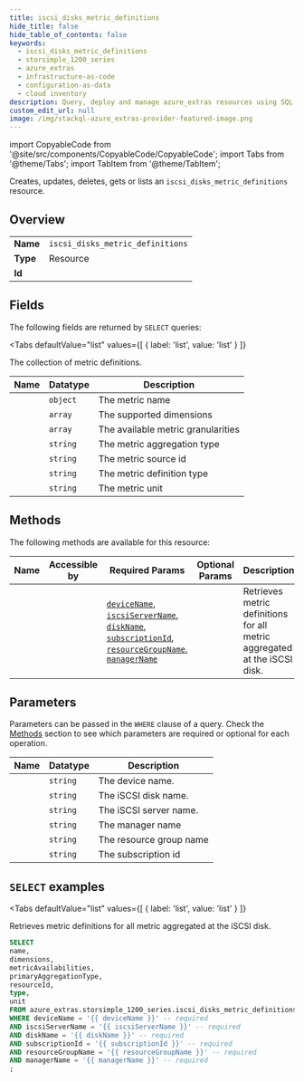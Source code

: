 ```yaml
--- 
title: iscsi_disks_metric_definitions
hide_title: false
hide_table_of_contents: false
keywords:
  - iscsi_disks_metric_definitions
  - storsimple_1200_series
  - azure_extras
  - infrastructure-as-code
  - configuration-as-data
  - cloud inventory
description: Query, deploy and manage azure_extras resources using SQL
custom_edit_url: null
image: /img/stackql-azure_extras-provider-featured-image.png
---
```


import CopyableCode from '@site/src/components/CopyableCode/CopyableCode';
import Tabs from '@theme/Tabs';
import TabItem from '@theme/TabItem';

Creates, updates, deletes, gets or lists an <code>iscsi_disks_metric_definitions</code> resource.

## Overview
<table><tbody>
<tr><td><b>Name</b></td><td><code>iscsi_disks_metric_definitions</code></td></tr>
<tr><td><b>Type</b></td><td>Resource</td></tr>
<tr><td><b>Id</b></td><td><CopyableCode code="azure_extras.storsimple_1200_series.iscsi_disks_metric_definitions" /></td></tr>
</tbody></table>

## Fields

The following fields are returned by `SELECT` queries:

<Tabs
    defaultValue="list"
    values={[
        { label: 'list', value: 'list' }
    ]}
>
<TabItem value="list">

The collection of metric definitions.

<table>
<thead>
    <tr>
    <th>Name</th>
    <th>Datatype</th>
    <th>Description</th>
    </tr>
</thead>
<tbody>
<tr>
    <td><CopyableCode code="name" /></td>
    <td><code>object</code></td>
    <td>The metric name</td>
</tr>
<tr>
    <td><CopyableCode code="dimensions" /></td>
    <td><code>array</code></td>
    <td>The supported dimensions</td>
</tr>
<tr>
    <td><CopyableCode code="metricAvailabilities" /></td>
    <td><code>array</code></td>
    <td>The available metric granularities</td>
</tr>
<tr>
    <td><CopyableCode code="primaryAggregationType" /></td>
    <td><code>string</code></td>
    <td>The metric aggregation type</td>
</tr>
<tr>
    <td><CopyableCode code="resourceId" /></td>
    <td><code>string</code></td>
    <td>The metric source id</td>
</tr>
<tr>
    <td><CopyableCode code="type" /></td>
    <td><code>string</code></td>
    <td>The metric definition type</td>
</tr>
<tr>
    <td><CopyableCode code="unit" /></td>
    <td><code>string</code></td>
    <td>The metric unit</td>
</tr>
</tbody>
</table>
</TabItem>
</Tabs>

## Methods

The following methods are available for this resource:

<table>
<thead>
    <tr>
    <th>Name</th>
    <th>Accessible by</th>
    <th>Required Params</th>
    <th>Optional Params</th>
    <th>Description</th>
    </tr>
</thead>
<tbody>
<tr>
    <td><a href="#list"><CopyableCode code="list" /></a></td>
    <td><CopyableCode code="select" /></td>
    <td><a href="#parameter-deviceName"><code>deviceName</code></a>, <a href="#parameter-iscsiServerName"><code>iscsiServerName</code></a>, <a href="#parameter-diskName"><code>diskName</code></a>, <a href="#parameter-subscriptionId"><code>subscriptionId</code></a>, <a href="#parameter-resourceGroupName"><code>resourceGroupName</code></a>, <a href="#parameter-managerName"><code>managerName</code></a></td>
    <td></td>
    <td>Retrieves metric definitions for all metric aggregated at the iSCSI disk.</td>
</tr>
</tbody>
</table>

## Parameters

Parameters can be passed in the `WHERE` clause of a query. Check the [Methods](#methods) section to see which parameters are required or optional for each operation.

<table>
<thead>
    <tr>
    <th>Name</th>
    <th>Datatype</th>
    <th>Description</th>
    </tr>
</thead>
<tbody>
<tr id="parameter-deviceName">
    <td><CopyableCode code="deviceName" /></td>
    <td><code>string</code></td>
    <td>The device name.</td>
</tr>
<tr id="parameter-diskName">
    <td><CopyableCode code="diskName" /></td>
    <td><code>string</code></td>
    <td>The iSCSI disk name.</td>
</tr>
<tr id="parameter-iscsiServerName">
    <td><CopyableCode code="iscsiServerName" /></td>
    <td><code>string</code></td>
    <td>The iSCSI server name.</td>
</tr>
<tr id="parameter-managerName">
    <td><CopyableCode code="managerName" /></td>
    <td><code>string</code></td>
    <td>The manager name</td>
</tr>
<tr id="parameter-resourceGroupName">
    <td><CopyableCode code="resourceGroupName" /></td>
    <td><code>string</code></td>
    <td>The resource group name</td>
</tr>
<tr id="parameter-subscriptionId">
    <td><CopyableCode code="subscriptionId" /></td>
    <td><code>string</code></td>
    <td>The subscription id</td>
</tr>
</tbody>
</table>

## `SELECT` examples

<Tabs
    defaultValue="list"
    values={[
        { label: 'list', value: 'list' }
    ]}
>
<TabItem value="list">

Retrieves metric definitions for all metric aggregated at the iSCSI disk.

```sql
SELECT
name,
dimensions,
metricAvailabilities,
primaryAggregationType,
resourceId,
type,
unit
FROM azure_extras.storsimple_1200_series.iscsi_disks_metric_definitions
WHERE deviceName = '{{ deviceName }}' -- required
AND iscsiServerName = '{{ iscsiServerName }}' -- required
AND diskName = '{{ diskName }}' -- required
AND subscriptionId = '{{ subscriptionId }}' -- required
AND resourceGroupName = '{{ resourceGroupName }}' -- required
AND managerName = '{{ managerName }}' -- required
;
```
</TabItem>
</Tabs>
